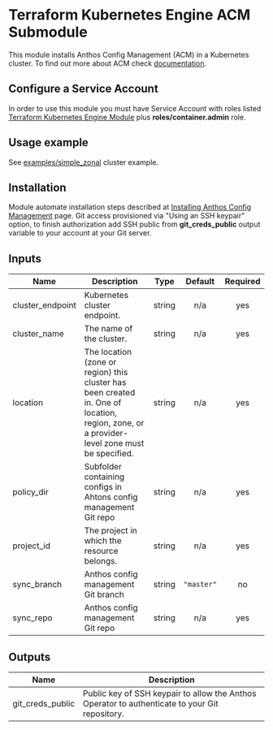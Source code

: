 # Terraform Kubernetes Engine ACM Submodule

This module installs Anthos Config Management (ACM) in a Kubernetes cluster.
To find out more about ACM check [documentation](https://cloud.google.com/anthos-config-management/).


## Configure a Service Account

In order to use this module you must have Service Account with roles listed [Terraform Kubernetes Engine Module](../../README.md)
plus **roles/container.admin** role.

## Usage example

See [examples/simple_zonal](../../examples/simple_zonal) cluster example.

## Installation

Module automate installation steps described at [Installing Anthos Config Management](https://cloud.google.com/anthos-config-management/docs/how-to/installing) page.
Git access provisioned via "Using an SSH keypair" option, to finish authorization add SSH public from **git\_creds\_public**
output variable to your account at your Git server.


 <!-- BEGINNING OF PRE-COMMIT-TERRAFORM DOCS HOOK -->
## Inputs

| Name | Description | Type | Default | Required |
|------|-------------|:----:|:-----:|:-----:|
| cluster\_endpoint | Kubernetes cluster endpoint. | string | n/a | yes |
| cluster\_name | The name of the cluster. | string | n/a | yes |
| location | The location (zone or region) this cluster has been created in. One of location, region, zone, or a provider-level zone must be specified. | string | n/a | yes |
| policy\_dir | Subfolder containing configs in Ahtons config management Git repo | string | n/a | yes |
| project\_id | The project in which the resource belongs. | string | n/a | yes |
| sync\_branch | Anthos config management Git branch | string | `"master"` | no |
| sync\_repo | Anthos config management Git repo | string | n/a | yes |

## Outputs

| Name | Description |
|------|-------------|
| git\_creds\_public | Public key of SSH keypair to allow the Anthos Operator to authenticate to your Git repository. |

 <!-- END OF PRE-COMMIT-TERRAFORM DOCS HOOK -->

